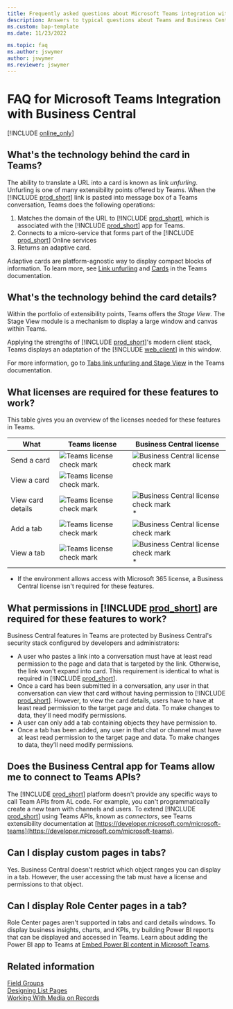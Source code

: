 ```yaml
---
title: Frequently asked questions about Microsoft Teams integration with Business Central
description: Answers to typical questions about Teams and Business Central
ms.custom: bap-template
ms.date: 11/23/2022

ms.topic: faq
ms.author: jswymer
author: jswymer
ms.reviewer: jswymer
---
```

# FAQ for Microsoft Teams Integration with Business Central

[!INCLUDE [online_only](includes/online_only.md)]

## What's the technology behind the card in Teams?

The ability to translate a URL into a card is known as link *unfurling*. Unfurling is one of many extensibility points offered by Teams. When the [!INCLUDE [prod_short](includes/prod_short.md)] link is pasted into message box of a Teams conversation, Teams does the following operations:

1. Matches the domain of the URL to [!INCLUDE [prod_short](includes/prod_short.md)], which is associated with the [!INCLUDE [prod_short](includes/prod_short.md)] app for Teams.
2. Connects to a micro-service that forms part of the [!INCLUDE [prod_short](includes/prod_short.md)] Online services
3. Returns an adaptive card.

Adaptive cards are platform-agnostic way to display compact blocks of information. To learn more, see [Link unfurling](/microsoftteams/platform/messaging-extensions/how-to/link-unfurling?tabs=dotnet) and [Cards](/microsoftteams/platform/task-modules-and-cards/what-are-cards) in the Teams documentation.

## What's the technology behind the card details?

Within the portfolio of extensibility points, Teams offers the *Stage View*. The Stage View module is a mechanism to display a large window and canvas within Teams.

Applying the strengths of [!INCLUDE [prod_short](includes/prod_short.md)]'s modern client stack, Teams displays an adaptation of the [!INCLUDE [web_client](includes/webclient.md)] in this window.

For more information, go to [Tabs link unfurling and Stage View](/microsoftteams/platform/tabs/tabs-link-unfurling) in the Teams documentation.

## What licenses are required for these features to work?

This table gives you an overview of the licenses needed for these features in Teams.

|What|Teams license|Business Central license|
|----|---|---|
|Send a card|![Teams license check mark](media/check.png "check")|![Business Central license check mark](media/check.png "check")|
|View a card|![Teams license check mark.](media/check.png "Business Central license check mark")||
|View card details|![Teams license check mark](media/check.png "check")|![Business Central license check mark](media/check.png "check")*|
|Add a tab|![Teams license check mark](media/check.png "check")|![Business Central license check mark](media/check.png "check")|
|View a tab|![Teams license check mark](media/check.png "check")|![Business Central license check mark](media/check.png "check")*|

* If the environment allows access with Microsoft 365 license, a Business Central license isn't required for these features.

## What permissions in [!INCLUDE [prod_short](includes/prod_short.md)] are required for these features to work?

Business Central features in Teams are protected by Business Central's security stack configured by developers and administrators:

- A user who pastes a link into a conversation must have at least read permission to the page and data that is targeted by the link. Otherwise, the link won't expand into card. This requirement is identical to what is required in [!INCLUDE [prod_short](includes/prod_short.md)].
- Once a card has been submitted in a conversation, any user in that conversation can view that card without having permission to [!INCLUDE [prod_short](includes/prod_short.md)]. However, to view the card details, users have to have at least read permission to the target page and data. To make changes to data, they'll need modify permissions.
- A user can only add a tab containing objects they have permission to.
- Once a tab has been added, any user in that chat or channel must have at least read permission to the target page and data. To make changes to data, they’ll need modify permissions. 

## Does the Business Central app for Teams allow me to connect to Teams APIs?

The [!INCLUDE [prod_short](includes/prod_short.md)] platform doesn't provide any specific ways to call Team APIs from AL code. For example, you can't programmatically create a new team with channels and users. To extend [!INCLUDE [prod_short](includes/prod_short.md)] using Teams APIs, known as *connectors*, see Teams extensibility documentation at [https://developer.microsoft.com/microsoft-teams](https://developer.microsoft.com/microsoft-teams).

## Can I display custom pages in tabs? 

Yes. Business Central doesn't restrict which object ranges you can display in a tab. However, the user accessing the tab must have a license and permissions to that object.

## Can I display Role Center pages in a tab? 

Role Center pages aren't supported in tabs and card details windows. To display business insights, charts, and KPIs, try building Power BI reports that can be displayed and accessed in Teams. Learn about adding the Power BI app to Teams at [Embed Power BI content in Microsoft Teams](/power-bi/collaborate-share/service-embed-report-microsoft-teams).

## Related information

[Field Groups](devenv-field-groups.md)  
[Designing List Pages](devenv-designing-list-pages.md)  
[Working With Media on Records](devenv-working-with-media-on-records.md)  
